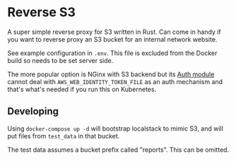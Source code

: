 # Reverse S3

A super simple reverse proxy for S3 written in Rust. Can
come in handy if you want to reverse proxy an S3 bucket
for an internal network website.

See example configuration in `.env`. This file is excluded from the Docker build so needs to be set server side.

The more popular option is NGinx with S3 backend but its
[Auth module](https://github.com/anomalizer/ngx_aws_auth) cannot
deal with `AWS_WEB_IDENTITY_TOKEN_FILE` as an auth mechanism and
that's what's needed if you run this on Kubernetes.

## Developing

Using `docker-compose up -d` will bootstrap localstack
to mimic S3, and will put files from `test_data` in that bucket.

The test data assumes a bucket prefix called "reports". This can be omitted.
